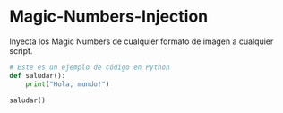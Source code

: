 # Magic-Numbers-Injection
Inyecta los Magic Numbers de cualquier formato de imagen a cualquier script.
```python
# Este es un ejemplo de código en Python
def saludar():
    print("Hola, mundo!")

saludar()
